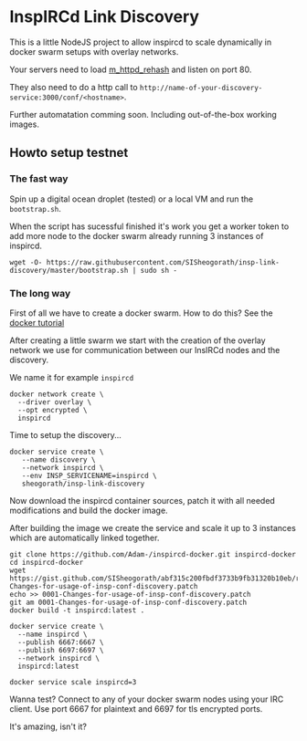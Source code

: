 InspIRCd Link Discovery
===

This is a little NodeJS project to allow inspircd to scale dynamically in docker swarm setups with overlay networks.

Your servers need to load [m_httpd_rehash](https://gist.github.com/SISheogorath/c3e2a6cd08ffd51897a7dcea422f1a43) and listen on port 80.

They also need to do a http call to `http://name-of-your-discovery-service:3000/conf/<hostname>`.

Further automatation comming soon. Including out-of-the-box working images.

## Howto setup testnet

### The fast way

Spin up a digital ocean droplet (tested) or a local VM and run the `bootstrap.sh`.

When the script has sucessful finished it's work you get a worker token to add more node to the docker swarm already running 3 instances of inspircd.

```console
wget -O- https://raw.githubusercontent.com/SISheogorath/insp-link-discovery/master/bootstrap.sh | sudo sh -
```

### The long way

First of all we have to create a docker swarm. How to do this? See the [docker tutorial](https://docs.docker.com/engine/swarm/swarm-tutorial/create-swarm/)


After creating a little swarm we start with the creation of the overlay network we use for communication between our InsIRCd nodes and the discovery.

We name it for example `inspircd`

```console
docker network create \
  --driver overlay \
  --opt encrypted \
  inspircd
```

Time to setup the discovery...

```console
docker service create \
   --name discovery \
   --network inspircd \
   --env INSP_SERVICENAME=inspircd \
   sheogorath/insp-link-discovery
```

Now download the inspircd container sources, patch it with all needed modifications and build the docker image.

After building the image we create the service and scale it up to 3 instances which are automatically linked together.

```console
git clone https://github.com/Adam-/inspircd-docker.git inspircd-docker
cd inspircd-docker
wget https://gist.github.com/SISheogorath/abf315c200fbdf3733b9fb31320b10eb/raw/d8a1879b91f874f9262a1f6462d43154c1b6b3bb/0001-Changes-for-usage-of-insp-conf-discovery.patch
echo >> 0001-Changes-for-usage-of-insp-conf-discovery.patch
git am 0001-Changes-for-usage-of-insp-conf-discovery.patch
docker build -t inspircd:latest .

docker service create \
  --name inspircd \
  --publish 6667:6667 \
  --publish 6697:6697 \
  --network inspircd \
  inspircd:latest

docker service scale inspircd=3
```

Wanna test? Connect to any of your docker swarm nodes using your IRC client. Use port 6667 for plaintext and 6697 for tls encrypted ports.

It's amazing, isn't it?
